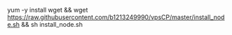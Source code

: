 yum -y install wget && wget https://raw.githubusercontent.com/b1213249990/vpsCP/master/install_node.sh && sh install_node.sh
